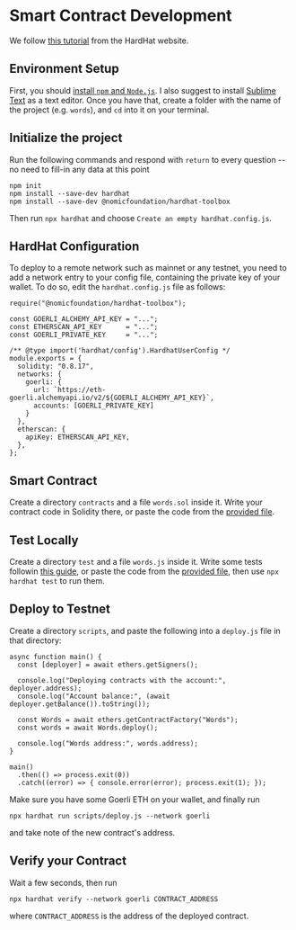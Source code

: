 # Smart Contract Development

We follow [this tutorial](https://hardhat.org/tutorial) from the HardHat website.


## Environment Setup

First, you should [install `npm` and `Node.js`](https://hardhat.org/tutorial/setting-up-the-environment#installing-node.js).
I also suggest to install [Sublime Text](https://www.sublimetext.com/) as a text editor.
Once you have that, create a folder with the name of the project (e.g. `words`), and `cd` into it on your terminal.


## Initialize the project

Run the following commands and respond with `return` to every question -- no need to fill-in any data at this point

```
npm init
npm install --save-dev hardhat
npm install --save-dev @nomicfoundation/hardhat-toolbox
```

Then run `npx hardhat` and choose `Create an empty hardhat.config.js`.



## HardHat Configuration

To deploy to a remote network such as mainnet or any testnet, you need to add a network entry to your config file, containing the private key of your wallet.
To do so, edit the `hardhat.config.js` file as follows:

```
require("@nomicfoundation/hardhat-toolbox");

const GOERLI_ALCHEMY_API_KEY = "...";
const ETHERSCAN_API_KEY      = "...";
const GOERLI_PRIVATE_KEY     = "...";

/** @type import('hardhat/config').HardhatUserConfig */
module.exports = {
  solidity: "0.8.17",
  networks: {
    goerli: {
      url: `https://eth-goerli.alchemyapi.io/v2/${GOERLI_ALCHEMY_API_KEY}`,
      accounts: [GOERLI_PRIVATE_KEY]
    }
  },
  etherscan: {
    apiKey: ETHERSCAN_API_KEY,
  },
};
```

## Smart Contract

Create a directory `contracts` and a file `words.sol` inside it.
Write your contract code in Solidity there, or paste the code from the [provided file](https://github.com/AndreaBarbon/Fintech-smart-contract/blob/main/words.sol).


## Test Locally

Create a directory `test` and a file `words.js` inside it.
Write some tests followin [this guide](https://hardhat.org/tutorial/testing-contracts#writing-tests), or paste the code from the [provided file](https://github.com/AndreaBarbon/Fintech-smart-contract/blob/main/words.js), then use `npx hardhat test` to run them.


## Deploy to Testnet

Create a directory `scripts`, and paste the following into a `deploy.js` file in that directory:

```
async function main() {
  const [deployer] = await ethers.getSigners();

  console.log("Deploying contracts with the account:", deployer.address);
  console.log("Account balance:", (await deployer.getBalance()).toString());

  const Words = await ethers.getContractFactory("Words");
  const words = await Words.deploy();

  console.log("Words address:", words.address);
}

main()
  .then(() => process.exit(0))
  .catch((error) => { console.error(error); process.exit(1); });
```

Make sure you have some Goerli ETH on your wallet, and finally run

`npx hardhat run scripts/deploy.js --network goerli`

and take note of the new contract's address.


## Verify your Contract

Wait a few seconds, then run

`npx hardhat verify --network goerli CONTRACT_ADDRESS`

where `CONTRACT_ADDRESS` is the address of the deployed contract.






